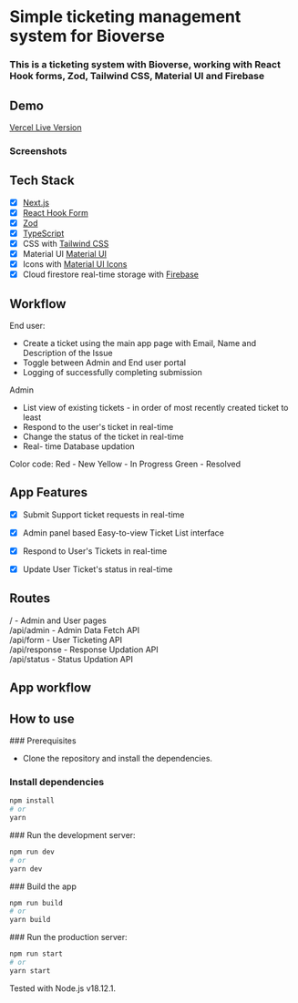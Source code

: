 # Simple ticketing management system for Bioverse

### This is a ticketing system with Bioverse, working with React Hook forms, Zod, Tailwind CSS, Material UI and Firebase

## Demo
[Vercel Live Version](https://ticket-management-bioverse.vercel.app/)

### Screenshots

## Tech Stack

- [x] [Next.js](https://nextjs.org/)
- [x] [React Hook Form](https://react-hook-form.com/)
- [x] [Zod](https://zod.dev)
- [x] [TypeScript](https://www.typescriptlang.org/)
- [x] CSS with [Tailwind CSS](https://tailwindcss.com/)
- [x] Material UI [Material UI](https://mui.com)
- [x] Icons with [Material UI Icons]([https://react-icons.github.io/react-icons/](https://mui.com/material-ui/material-icons/))
- [x] Cloud firestore real-time storage with [Firebase](https://firebase.com)

## Workflow

End user:
- Create a ticket using the main app page with Email, Name and Description of the Issue
- Toggle between Admin and End user portal
- Logging of successfully completing submission

Admin
- List view of existing tickets - in order of most recently created ticket to least
- Respond to the user's ticket in real-time
- Change the status of the ticket in real-time 
- Real- time Database updation

Color code:
Red - New
Yellow - In Progress
Green - Resolved

## App Features

- [x] Submit Support ticket requests in real-time
- [x] Admin panel based Easy-to-view Ticket List interface
- [x] Respond to User's Tickets in real-time
- [x] Update User Ticket's status in real-time



## Routes

/ - Admin and User pages <br />
/api/admin - Admin Data Fetch API <br />
/api/form - User Ticketing API <br />
/api/response - Response Updation API <br />
/api/status - Status Updation API <br />

## App workflow


## How to use

### Prerequisites

- Clone the repository and install the dependencies.

### Install dependencies

```bash
npm install
# or
yarn
```

### Run the development server:

```bash
npm run dev
# or
yarn dev
```

### Build the app

```bash
npm run build
# or
yarn build
```

### Run the production server:

```bash
npm run start
# or
yarn start
```

Tested with Node.js v18.12.1.
